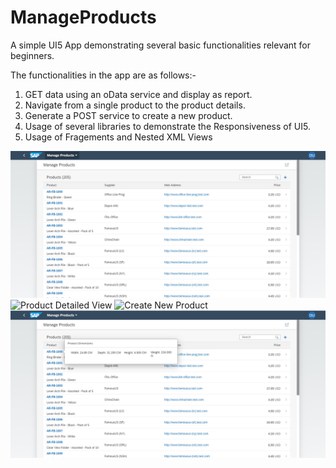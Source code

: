 # ManageProducts
A simple UI5 App demonstrating several basic functionalities relevant for beginners. 

The functionalities in the app are as follows:-
1.	GET data using an oData service and display as report.
2.	Navigate from a single product to the product details.
3.	Generate a POST service to create a new product.
4.	Usage of several libraries to demonstrate the Responsiveness of UI5. 
5.	Usage of Fragements and Nested XML Views

![Product List](https://raw.githubusercontent.com/subhendughosh91/ManageProducts/main/Screenshots/productSet.jpg)
![Product Detailed View](https://raw.githubusercontent.com/subhendughosh91/ManageProducts/main/Screenshots/product.png)
![Create New Product](https://raw.githubusercontent.com/subhendughosh91/ManageProducts/main/Screenshots/createProduct.png)
![Resonsive Popover Inline](https://raw.githubusercontent.com/subhendughosh91/ManageProducts/main/Screenshots/ResponsivePopover.jpg)
